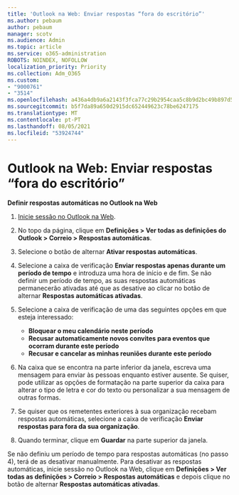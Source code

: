 ```yaml
---
title: 'Outlook na Web: Enviar respostas “fora do escritório”'
ms.author: pebaum
author: pebaum
manager: scotv
ms.audience: Admin
ms.topic: article
ms.service: o365-administration
ROBOTS: NOINDEX, NOFOLLOW
localization_priority: Priority
ms.collection: Adm_O365
ms.custom:
- "9000761"
- "3514"
ms.openlocfilehash: a436a4db9a6a2143f3fca77c29b2954caa5c8b9d2bc49b897d533104fc7ddde4
ms.sourcegitcommit: b5f7da89a650d2915dc652449623c78be6247175
ms.translationtype: MT
ms.contentlocale: pt-PT
ms.lasthandoff: 08/05/2021
ms.locfileid: "53924744"
---
```

# <a name="outlook-on-the-web-send-out-of-office-replies"></a>Outlook na Web: Enviar respostas “fora do escritório”

**Definir respostas automáticas no Outlook na Web**

1. [Inicie sessão no Outlook na Web](https://support.office.com/article/how-to-sign-in-to-outlook-on-the-web-763fab4d-0138-4814-b450-37fc286bcb79).

2. No topo da página, clique em **Definições > Ver todas as definições do Outlook > Correio > Respostas automáticas**.

3. Selecione o botão de alternar **Ativar respostas automáticas**.

4. Selecione a caixa de verificação **Enviar respostas apenas durante um período de tempo** e introduza uma hora de início e de fim. Se não definir um período de tempo, as suas respostas automáticas permanecerão ativadas até que as desative ao clicar no botão de alternar **Respostas automáticas ativadas**.

5. Selecione a caixa de verificação de uma das seguintes opções em que esteja interessado:
    - **Bloquear o meu calendário neste período**
    - **Recusar automaticamente novos convites para eventos que ocorram durante este período**
    - **Recusar e cancelar as minhas reuniões durante este período**

6. Na caixa que se encontra na parte inferior da janela, escreva uma mensagem para enviar às pessoas enquanto estiver ausente. Se quiser, pode utilizar as opções de formatação na parte superior da caixa para alterar o tipo de letra e cor do texto ou personalizar a sua mensagem de outras formas.

7. Se quiser que os remetentes exteriores à sua organização recebam respostas automáticas, selecione a caixa de verificação **Enviar respostas para fora da sua organização**.

8. Quando terminar, clique em **Guardar** na parte superior da janela.

Se não definiu um período de tempo para respostas automáticas (no passo 4), terá de as desativar manualmente. Para desativar as respostas automáticas, inicie sessão no Outlook na Web, clique em **Definições > Ver todas as definições > Correio > Respostas automáticas** e depois clique no botão de alternar **Respostas automáticas ativadas**.
